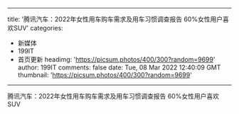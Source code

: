 
---
title: '腾讯汽车：2022年女性用车购车需求及用车习惯调查报告 60%女性用户喜欢SUV'
categories: 
 - 新媒体
 - 199IT
 - 首页更新
headimg: 'https://picsum.photos/400/300?random=9699'
author: 199IT
comments: false
date: Tue, 08 Mar 2022 12:40:09 GMT
thumbnail: 'https://picsum.photos/400/300?random=9699'
---

<div>   
腾讯汽车：2022年女性用车购车需求及用车习惯调查报告 60%女性用户喜欢SUV  
</div>
            